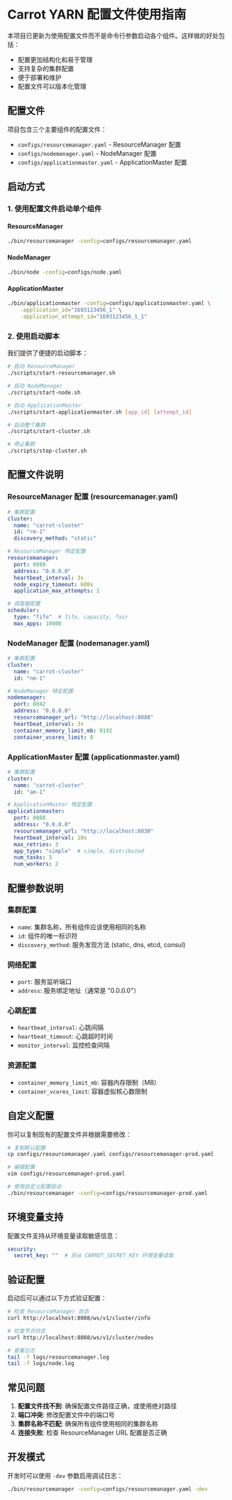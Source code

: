 # Carrot YARN 配置文件使用指南

本项目已更新为使用配置文件而不是命令行参数启动各个组件。这样做的好处包括：

- 配置更加结构化和易于管理
- 支持复杂的集群配置
- 便于部署和维护
- 配置文件可以版本化管理

## 配置文件

项目包含三个主要组件的配置文件：

- `configs/resourcemanager.yaml` - ResourceManager 配置
- `configs/nodemanager.yaml` - NodeManager 配置
- `configs/applicationmaster.yaml` - ApplicationMaster 配置

## 启动方式

### 1. 使用配置文件启动单个组件

#### ResourceManager

```bash
./bin/resourcemanager -config=configs/resourcemanager.yaml
```

#### NodeManager

```bash
./bin/node -config=configs/node.yaml
```

#### ApplicationMaster

```bash
./bin/applicationmaster -config=configs/applicationmaster.yaml \
    -application_id="1693123456_1" \
    -application_attempt_id="1693123456_1_1"
```

### 2. 使用启动脚本

我们提供了便捷的启动脚本：

```bash
# 启动 ResourceManager
./scripts/start-resourcemanager.sh

# 启动 NodeManager
./scripts/start-node.sh

# 启动 ApplicationMaster
./scripts/start-applicationmaster.sh [app_id] [attempt_id]

# 启动整个集群
./scripts/start-cluster.sh

# 停止集群
./scripts/stop-cluster.sh
```

## 配置文件说明

### ResourceManager 配置 (resourcemanager.yaml)

```yaml
# 集群配置
cluster:
  name: "carrot-cluster"
  id: "rm-1"
  discovery_method: "static"

# ResourceManager 特定配置
resourcemanager:
  port: 8088
  address: "0.0.0.0"
  heartbeat_interval: 3s
  node_expiry_timeout: 600s
  application_max_attempts: 2

# 调度器配置
scheduler:
  type: "fifo"  # fifo, capacity, fair
  max_apps: 10000
```

### NodeManager 配置 (nodemanager.yaml)

```yaml
# 集群配置
cluster:
  name: "carrot-cluster"
  id: "nm-1"

# NodeManager 特定配置
nodemanager:
  port: 8042
  address: "0.0.0.0"
  resourcemanager_url: "http://localhost:8088"
  heartbeat_interval: 3s
  container_memory_limit_mb: 8192
  container_vcores_limit: 8
```

### ApplicationMaster 配置 (applicationmaster.yaml)

```yaml
# 集群配置
cluster:
  name: "carrot-cluster"
  id: "am-1"

# ApplicationMaster 特定配置
applicationmaster:
  port: 8088
  address: "0.0.0.0"
  resourcemanager_url: "http://localhost:8030"
  heartbeat_interval: 10s
  max_retries: 3
  app_type: "simple"  # simple, distributed
  num_tasks: 3
  num_workers: 2
```

## 配置参数说明

### 集群配置

- `name`: 集群名称，所有组件应该使用相同的名称
- `id`: 组件的唯一标识符
- `discovery_method`: 服务发现方法 (static, dns, etcd, consul)

### 网络配置

- `port`: 服务监听端口
- `address`: 服务绑定地址（通常是 "0.0.0.0"）

### 心跳配置

- `heartbeat_interval`: 心跳间隔
- `heartbeat_timeout`: 心跳超时时间
- `monitor_interval`: 监控检查间隔

### 资源配置

- `container_memory_limit_mb`: 容器内存限制（MB）
- `container_vcores_limit`: 容器虚拟核心数限制

## 自定义配置

你可以复制现有的配置文件并根据需要修改：

```bash
# 复制默认配置
cp configs/resourcemanager.yaml configs/resourcemanager-prod.yaml

# 编辑配置
vim configs/resourcemanager-prod.yaml

# 使用自定义配置启动
./bin/resourcemanager -config=configs/resourcemanager-prod.yaml
```

## 环境变量支持

配置文件支持从环境变量读取敏感信息：

```yaml
security:
  secret_key: ""  # 将从 CARROT_SECRET_KEY 环境变量读取
```

## 验证配置

启动后可以通过以下方式验证配置：

```bash
# 检查 ResourceManager 状态
curl http://localhost:8088/ws/v1/cluster/info

# 检查节点状态
curl http://localhost:8088/ws/v1/cluster/nodes

# 查看日志
tail -f logs/resourcemanager.log
tail -f logs/node.log
```

## 常见问题

1. **配置文件找不到**: 确保配置文件路径正确，或使用绝对路径
2. **端口冲突**: 修改配置文件中的端口号
3. **集群名称不匹配**: 确保所有组件使用相同的集群名称
4. **连接失败**: 检查 ResourceManager URL 配置是否正确

## 开发模式

开发时可以使用 `-dev` 参数启用调试日志：

```bash
./bin/resourcemanager -config=configs/resourcemanager.yaml -dev
```
